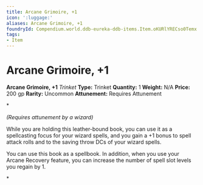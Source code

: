 ```yaml
---
title: Arcane Grimoire, +1
icon: ':luggage:'
aliases: Arcane Grimoire, +1
foundryId: Compendium.world.ddb-eureka-ddb-items.Item.oKURlYRECso0Temx
tags:
- Item
---
```


# Arcane Grimoire, +1

**Arcane Grimoire, +1**
_Trinket_
**Type:** Trinket
**Quantity:** 1
**Weight:** N/A
**Price:** 200 gp
**Rarity:** Uncommon
**Attunement:** Requires Attunement

*<div class="item-attunement"><i>(Requires attunement by a wizard)</i><p>While you are holding this leather-bound book, you can use it as a spellcasting focus for your wizard spells, and you gain a +1 bonus to spell attack rolls and to the saving throw DCs of your wizard spells.

You can use this book as a spellbook. In addition, when you use your Arcane Recovery feature, you can increase the number of spell slot levels you regain by 1.</p>*